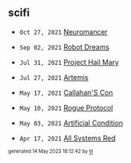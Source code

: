 ## scifi


* <code>Oct 27, 2021</code> [Neuromancer](2021-10-27T04-44-47-neuromancer.md)

* <code>Sep 02, 2021</code> [Robot Dreams](2021-09-02T04-51-51-robot-dreams.md)

* <code>Jul 31, 2021</code> [Project Hail Mary](2021-07-31T18-02-26-project-hail-mary.md)
* <code>Jul 27, 2021</code> [Artemis](2021-07-27T12-50-36-artemis.md)

* <code>May 17, 2021</code> [Callahan'S Con](2021-05-17T10-54-54-callahan's-con.md)
* <code>May 10, 2021</code> [Rogue Protocol](2021-05-10T21-43-13-rogue-protocol.md)
* <code>May 03, 2021</code> [Artificial Condition](2021-05-03T21-46-11-artificial-condition.md)

* <code>Apr 17, 2021</code> [All Systems Red](2021-04-17T20-45-05-all-systems-red.md)

<sup><sub>generated 14 May 2023 18:12:42 by <a href='https://github.com/senorprogrammer/til'>til</a></sub></sup>
